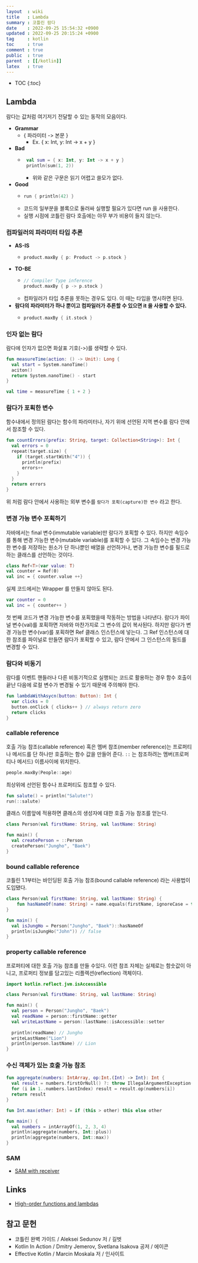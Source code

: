 ```yaml
---
layout  : wiki
title   : Lambda
summary : 코틀린 람다
date    : 2022-09-25 15:54:32 +0900
updated : 2022-09-25 20:15:24 +0900
tag     : kotlin
toc     : true
comment : true
public  : true
parent  : [[/kotlin]]
latex   : true
---
```

* TOC
{:toc}

## Lambda

람다는 값처럼 여기저기 전달할 수 있는 동작의 모음이다.

- __Grammar__
  - { 파라미터 -> 본문 }
    - Ex. { x: Int, y: Int -> x + y }
- __Bad__
  - ```kotlin
     val sum = { x: Int, y: Int -> x + y }
     println(sum(1, 2))
    ```
    - 위와 같은 구문은 읽기 어렵고 쓸모가 없다.
- __Good__
  - ```kotlin
    run { println(42) }
    ``` 
  - 코드의 일부분을 블록으로 둘러싸 실행할 필요가 있다면 run 을 사용한다.
  - 실행 시점에 코틀린 람다 호출에는 아무 부가 비용이 들지 않는다.

### 컴파일러의 파라미터 타입 추론

- __AS-IS__
  - ```kotlin
    product.maxBy { p: Product -> p.stock }
    ```
- __TO-BE__
  - ```kotlin
    // Compiler Type inference
    product.maxBy { p -> p.stock }
    ```
  - 컴파일러가 타입 추론을 못하는 경우도 있다. 이 때는 타입을 명시하면 된다.
- __람다의 파라미터가 하나 뿐이고 컴파일러가 추론할 수 있으면 it 을 사용할 수 있다.__
  - ```kotlin
    product.maxBy { it.stock }
    ```

### 인자 없는 람다

람다에 인자가 없으면 화살표 기호(->)를 생략할 수 있다.

```kotlin
fun measureTime(action: () -> Unit): Long {
  val start = System.nanoTime()
  aciton()
  return System.nanoTime() - start
}

val time = measureTime { 1 + 2 }
```

### 람다가 포획한 변수

함수내에서 정의된 람다는 함수의 파라미터나, 자기 위에 선언된 지역 변수를 람다 안에서 참조할 수 있다.

```kotlin
fun countErrors(prefix: String, target: Collection<String>): Int {
  val errors = 0
  repeat(target.size) {
    if (target.startWith("4")) {
      println(prefix)
      errors++
    }
  }
  return errors
}
```

위 처럼 람다 안에서 사용하는 외부 변수를 `람다가 포획(capture)한 변수` 라고 한다.

### 변경 가능 변수 포획하기

자바에서는 final 변수(immutable variable)만 람다가 포획할 수 있다. 하지만 속임수를 통해 변경 가능한 변수(mutable variable)를 포획할 수 있다. 그 속임수는 변경 가능한 변수를 저장하는 원소가 단 하나뿐인 배열을 선언하거나, 변경 가능한 변수를 필드로 하는 클래스를 선언하는 것이다.

```kotlin
class Ref<T>(var value: T)
val counter = Ref(0)
val inc = { counter.value ++}
```

실제 코드에서는 Wrapper 를 만들지 않아도 된다.

```kotlin
var counter = 0
val inc = { counter++ }
```

첫 번째 코드가 변경 가능한 변수를 포획했을때 작동하는 방법을 나타낸다. 람다가 파이널 변수(val)를 포획하면 자바와 마찬가지로 그 변수의 값이 복사된다. 하지만 람다가 변경 가능한 변수(var)를 포획하면 Ref 클래스 인스턴스에 넣는다. 그 Ref 인스턴스에 대한 참조를 파이널로 만들면 람다가 포획할 수 있고, 람다 안에서 그 인스턴스의 필드를 변경할 수 있다.

### 람다와 비동기

람다를 이벤트 핸들러나 다른 비동기적으로 실행되는 코드로 활용하는 경우 함수 호출이 끝난 다음에 로컬 변수가 변경될 수 있기 때문에 주의해야 한다.

```kotlin
fun lambdaWithAsycn(button: Button): Int {
  var clicks = 0
  button.onClick { clicks++ } // always return zero
  return clicks
}
```

### callable reference

호출 가능 참조(callable reference) 혹은 멤버 참조(member reference)는 프로퍼티나 메서드를 단 하나만 호출하는 함수 값을 만들어 준다. `::` 는 참조하려는 멤버(프로퍼티나 메서드) 이름사이에 위치한다.

```kotlin
people.maxBy(People::age)
```

최상위에 선언된 함수나 프로퍼티도 참조할 수 있다.

```kotlin
fun salute() = println("Salute!")
run(::salute)
```

클래스 이름앞에 적용하면 클래스의 생성자에 대한 호출 가능 참조를 얻는다.

```kotlin
class Person(val firstName: String, val lastName: String)

fun main() {
  val createPerson = ::Person
  createPerson("Jungho", "Baek")  
}
```

### bound callable reference

코틀린 1.1부터는 바인딩된 호출 가능 참조(bound callable reference) 라는 사용법이 도입됐다.

```kotlin
class Person(val firstName: String, val lastName: String) {
    fun hasNameOf(name: String) = name.equals(firstName, ignoreCase = true)
}

fun main() {
  val isJungHo = Person("Jungho", "Baek")::hasNameOf
  println(isJungHo("John")) // false 
}
```

### property callable reference

프로퍼티에 대한 호출 가능 참조를 만들 수있다. 이런 참조 자체는 실제로는 함숫값이 아니고, 프로퍼티 정보를 담고있는 리플렉션(reflection) 객체이다.

```kotlin
import kotlin.reflect.jvm.isAccessible

class Person(val firstName: String, val lastName: String)

fun main() {
  val person = Person("Jungho", "Baek")
  val readName = person::firstName::getter
  val writeLastName = person::lastName::isAccessible::setter
  
  println(readName) // Jungho
  writeLastName("Lion")
  println(person.lastName) // Lion
}
```

### 수신 객체가 있는 호출 가능 참조

```kotlin
fun aggregate(numbers: IntArray, op:Int.(Int) -> Int): Int {
  val result = numbers.firstOrNull() ?: throw IllegalArgumentException("Empty Array")
  for (i in 1..numbers.lastIndex) result = result.op(numbers[i])
  return result
}

fun Int.max(other: Int) = if (this > other) this else other

fun main() {
  val numbers = intArrayOf(1, 2, 3, 4)
  println(aggregate(numbers, Int::plus))
  println(aggregate(numbers, Int::max))
}
```

### SAM

- [SAM with receiver](https://baekjungho.github.io/wiki/kotlin/kotlin-ksp/#sam-with-receiver)

## Links

- [High-order functions and lambdas](https://kotlinlang.org/docs/lambdas.html)

## 참고 문헌

- 코틀린 완벽 가이드 / Aleksei Sedunov 저 / 길벗
- Kotlin In Action / Dmitry Jemerov, Svetlana Isakova 공저 / 에이콘
- Effective Kotlin / Marcin Moskala 저 / 인사이트